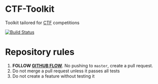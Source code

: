 # CTF-Toolkit
Toolkit tailored for [CTF](https://ctftime.org/) competitions

[![Build Status](https://travis-ci.org/ztaylor54/CTF-Toolkit.svg)](https://travis-ci.org/ztaylor54/CTF-Toolkit)

# Repository rules

1. __FOLLOW [GITHUB FLOW](https://guides.github.com/introduction/flow/index.html)__. No pushing to `master`, create a pull request.
2. Do not merge a pull request unless it passes all tests
3. Do not create a feature without testing it